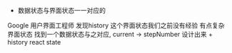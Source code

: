 - 数据状态与界面状态一一对应的


Google 用户界面工程师
发现history 这个界面状态我们之前没有经验 有点复杂
界面状态 找到一个数据状态与之对应,
 current -> stepNumber 设计出来 + history
 react state 